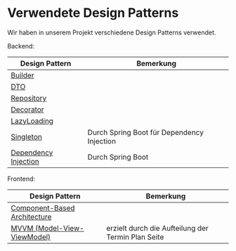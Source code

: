 # Verwendete Design Patterns

Wir haben in unserem Projekt verschiedene Design Patterns verwendet.

Backend:

| Design Pattern                                                               | Bemerkung                                              | 
|------------------------------------------------------------------------------|--------------------------------------------------------|
| [Builder](https://de.wikipedia.org/wiki/Erbauer_(Entwurfsmuster))            |                                                        |
| [DTO](https://de.wikipedia.org/wiki/Transferobjekt)                          |                                                        |
| [Repository](https://de.wikipedia.org/wiki/Repository_(Entwurfsmuster))      |                                                        |
| [Decorator](https://refactoring.guru/design-patterns/decorator)              |                                                        |
| [LazyLoading](https://de.wikipedia.org/wiki/Lazy_Loading)                    |                                                        |
| [Singleton](https://de.wikipedia.org/wiki/Singleton_(Entwurfsmuster))        | Durch Spring Boot für Dependency Injection             |
| [Dependency Injection](https://de.wikipedia.org/wiki/Dependency_Injection)   | Durch Spring Boot                                      |



Frontend:

| Design Pattern                                                                                     | Bemerkung                                              | 
|----------------------------------------------------------------------------------------------------|--------------------------------------------------------|
| [Component-Based Architecture](https://en.wikipedia.org/wiki/Component-based_software_engineering) |                                                        |
| [MVVM (Model-View-ViewModel)](https://de.wikipedia.org/wiki/Model_View_ViewModel)                  | erzielt durch die Aufteilung der Termin Plan Seite     |
